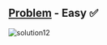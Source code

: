 [Problem](https://www.hackerrank.com/challenges/30-conditional-statements/problem) - Easy :white_check_mark:
---
![solution12](https://user-images.githubusercontent.com/44196434/152366779-810a5c55-4ec7-43e9-a627-a7abef47c85a.png)
